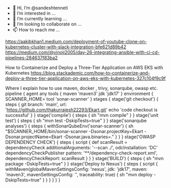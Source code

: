 - 👋 Hi, I’m @sandeshtenneti
- 👀 I’m interested in ...
- 🌱 I’m currently learning ...
- 💞️ I’m looking to collaborate on ...
- 📫 How to reach me ...

https://aakibkhan1.medium.com/deployment-of-youtube-clone-on-kubernetes-cluster-with-slack-integration-bfe621d89b42
https://medium.com/@vinoji2005/day-26-integrating-ansible-with-ci-cd-pipelines-284637f83ba2

How to Containerize and Deploy a Three-Tier Application on AWS EKS with Kubernetes
https://blog.stackademic.com/how-to-containerize-and-deploy-a-three-tier-application-on-aws-eks-with-kubernetes-327c104f9c9f

Where I explain how to use maven, docker , trivy, sonarqube, owasp etc.
pipeline {
    agent any
    tools {
        maven 'maven3'
        jdk 'jdk17'
    }
    environment {
        SCANNER_HOME= tool 'sonar-scanner'
    }
    stages {
        stage('git checkout') {
            steps {
                git branch: 'main', url: 'https://github.com/thakurrajesh22293/Ekart.git'
                echo 'code checkout is successful'
            }
        }
        stage('compile') {
            steps {
                sh "mvn compile"
            }
        }
        stage('unit test') {
            steps {
                sh "mvn test -DskipTests=true"
            }
        }
        stage('sonarqube analyses') {
            steps {
                withSonarQubeEnv('sonar-scanner') {
                    sh "$SCANNER_HOME/bin/sonar-scanner -Dsonar.projectKey=Ekart -Dsonar.projectName=Ekart -Dsonar.java.binaries=."
                }
            }
        }
        stage('OWASP DEPENDENCY CHECK') {
            steps {
                script {
                    def scanResult = dependencyCheck additionalArguments: '--scan ./', odcInstallation: 'DC'
                    dependencyCheckPublisher pattern: '**/dependency-check-report.xml', dependencyCheckReport: scanResult
                }
            }
        }
        stage('BUILD') {
            steps {
                sh "mvn package -DskipTests=true"
            }
        }
        stage('Deploy to Nexus') {
            steps {
                script {
                    withMaven(globalMavenSettingsConfig: 'nexus', jdk: 'jdk17', maven: 'maven3', mavenSettingsConfig: '', traceability: true) {
                        sh "mvn deploy -DskipTests=true"
                    }
                }
            }
        }
    }
}
<!---
sandeshtenneti/sandeshtenneti is a ✨ special ✨ repository because its `README.md` (this file) appears on your GitHub profile.
You can click the Preview link to take a look at your changes.
--->
